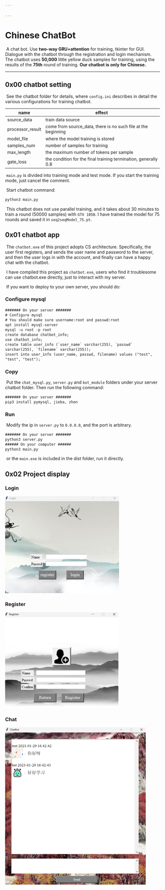 ```yaml
---

---
```


# Chinese ChatBot

​	A chat bot. Use **two-way GRU+attention** for training, tkinter for GUI. Dialogue with the chatbot through the registration and login mechanism. The chatbot uses **50,000** little yellow duck samples for training, using the results of the **75th** round of training. **Our chatbot is only for Chinese.**

------

## 0x00 chatbot setting

​	See the chatbot folder for details, where `config.ini` describes in detail the various configurations for training chatbot.

| name             | effect                                                       |
| ---------------- | ------------------------------------------------------------ |
| source_data      | train data source                                            |
| processor_result | come from source_data, there is no such file at the beginning |
| model_file       | where the model training is stored                           |
| samples_num      | number of samples for training                               |
| max_length       | the maximum number of tokens per sample                      |
| gate_loss        | the condition for the final training termination, generally 0.8 |

​	`main.py` is divided into training mode and test mode. If you start the training mode, just cancel the comment.

​	Start chatbot command:

```python
python3 main.py
```

​	This chatbot does not use parallel training, and it takes about 30 minutes to train a round (50000 samples) with `GTX 1050`. I have trained the model for 75 rounds and saved it in `seq2seqModel_75.pt`.

## 0x01 chatbot app

​	The `chatbot.exe` of this project adopts CS architecture. Specifically, the user first registers, and sends the user name and password to the server, and then the user logs in with the account, and finally can have a happy chat with the chatbot.

​	I have compiled this project as `chatbot.exe`, users who find it troublesome can use chatbot.exe directly, just to interact with my server.

​	If you want to deploy to your own server, you should do:

### Configure mysql

```
####### On your server #######
# Configure mysql
# You should make sure username:root and passwd:root
apt install mysql-server
mysql -u root -p root
create database chatbot_info;
use chatbot_info;
create table user_info (`user_name` varchar(255), `passwd` varchar(255), `filename` varchar(255));
insert into user_info (user_name, passwd, filename) values ("test", "test", "test");
```

### Copy

​	Put the `chat_mysql.py`, `server.py` and `bot_module` folders under your server chatbot folder. Then run the following command:

```
####### On your server #######
pip3 install pymysql, jieba, zhon
```

### Run

​	Modify the ip in `server.py` to `0.0.0.0`, and the port is arbitrary.

```
####### On your server #######
python3 server.py
###### On your computer ######
python3 main.py
```

​	or the `main.exe` is included in the dist folder, run it directly.

## 0x02 Project display

### Login

<img src="readme_images/image-20230129163858389.png" alt="image-20230129163858389" style="zoom:50%;" />

### Register

<img src="readme_images/image-20230129164144438.png" alt="image-20230129164144438" style="zoom:50%;" />

### Chat

<img src="readme_images/image-20230129164251130.png" alt="image-20230129164251130" style="zoom: 50%;" />